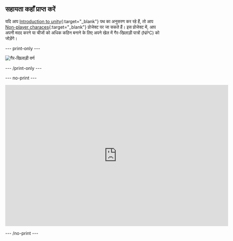 ## सहायता कहाँ प्राप्त करें

यदि आप [Introduction to unity](https://projects.raspberrypi.org/en/raspberrypi/unity-intro){:target="_blank"} पथ का अनुसरण कर रहे हैं, तो आप [Non-player characes](https://projects.raspberrypi.org/en/projects/non-player-characters){:target="_blank"} प्रोजेक्ट पर जा सकते हैं। इस प्रोजेक्ट में, आप अपनी मदद करने या चीजों को अधिक कठिन बनाने के लिए अपने खेल में गैर-खिलाड़ी पात्रों (NPC) को जोड़ेंगे।

--- print-only ---

![गैर-खिलाड़ी वर्ण](images/npc-project.png)

--- /print-only ---

--- no-print ---

<iframe allowtransparency="true" width="710" height="450" src="https://non-player-characters-basic.rpfilt.repl.co" frameborder="0"></iframe>

--- /no-print ---
